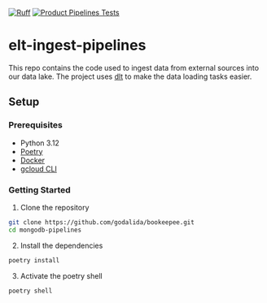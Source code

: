 [![Ruff](https://img.shields.io/endpoint?url=https://raw.githubusercontent.com/astral-sh/ruff/main/assets/badge/v2.json)](https://github.com/astral-sh/ruff)
[![Product Pipelines Tests](https://github.com/TriallyAI/elt-ingest-pipelines/actions/workflows/build-and-deploy-product-pipelines.yaml/badge.svg)](https://github.com/TriallyAI/elt-ingest-pipelines/actions/workflows/build-and-deploy-product-pipelines.yaml)

# elt-ingest-pipelines

This repo contains the code used to ingest data from external sources into our data lake. The project uses [dlt](https://github.com/dlt-hub/dlt) to make the data loading tasks easier.

## Setup

### Prerequisites

- Python 3.12
- [Poetry](https://python-poetry.org/docs/#installation)  
- [Docker](https://www.docker.com/products/docker-desktop/)
- [gcloud CLI](https://cloud.google.com/sdk/gcloud)

### Getting Started

1. Clone the repository

```bash
git clone https://github.com/godalida/bookeepee.git
cd mongodb-pipelines
```

2. Install the dependencies

```bash
poetry install
```

3. Activate the poetry shell

```bash
poetry shell
```